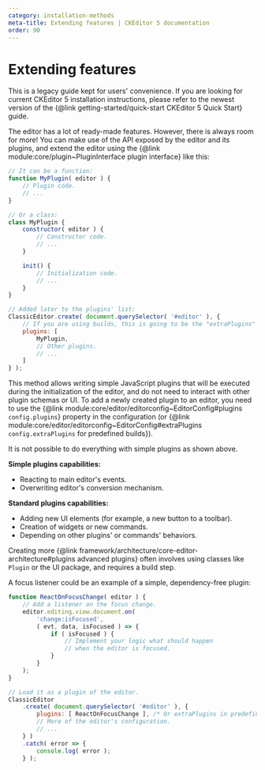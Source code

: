 ```yaml
---
category: installation-methods
meta-title: Extending features | CKEditor 5 documentation
order: 90
---
```


# Extending features

<info-box warning>
	This is a legacy guide kept for users' convenience. If you are looking for current CKEditor 5 installation instructions, please refer to the newest version of the {@link getting-started/quick-start CKEditor 5 Quick Start} guide.
</info-box>

The editor has a lot of ready-made features. However, there is always room for more! You can make use of the API exposed by the editor and its plugins, and extend the editor using the {@link module:core/plugin~PluginInterface plugin interface} like this:

```js
// It can be a function:
function MyPlugin( editor ) {
	// Plugin code.
	// ...
}

// Or a class:
class MyPlugin {
	constructor( editor ) {
		// Constructor code.
		// ...
	}

	init() {
		// Initialization code.
		// ...
	}
}

// Added later to the plugins' list:
ClassicEditor.create( document.querySelector( '#editor' ), {
	// If you are using builds, this is going to be the "extraPlugins" property.
	plugins: [
		MyPlugin,
		// Other plugins.
		// ...
	]
} );
```

This method allows writing simple JavaScript plugins that will be executed during the initialization of the editor, and do not need to interact with other plugin schemas or UI. To add a newly created plugin to an editor, you need to use the {@link module:core/editor/editorconfig~EditorConfig#plugins `config.plugins`} property in the configuration (or {@link module:core/editor/editorconfig~EditorConfig#extraPlugins `config.extraPlugins` for predefined builds}).

<info-box warning>

It is not possible to do everything with simple plugins as shown above.

**Simple plugins capabilities:**

* Reacting to main editor's events.
* Overwriting editor's conversion mechanism.

**Standard plugins capabilities:**

* Adding new UI elements (for example, a new button to a toolbar).
* Creation of widgets or new commands.
* Depending on other plugins' or commands' behaviors.

Creating more {@link framework/architecture/core-editor-architecture#plugins advanced plugins} often involves using classes like `Plugin` or the UI package, and requires a build step.

</info-box>

A focus listener could be an example of a simple, dependency-free plugin:

```js
function ReactOnFocusChange( editor ) {
	// Add a listener on the focus change.
	editor.editing.view.document.on(
		'change:isFocused',
		( evt, data, isFocused ) => {
			if ( isFocused ) {
				// Implement your logic what should happen
				// when the editor is focused.
			}
		}
	);
}

// Load it as a plugin of the editor.
ClassicEditor
	.create( document.querySelector( '#editor' ), {
		plugins: [ ReactOnFocusChange ], /* Or extraPlugins in predefined builds. */
		// More of the editor's configuration.
		// ...
	} )
	.catch( error => {
		console.log( error );
	} );
```
